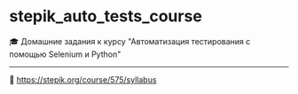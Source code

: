 # stepik_auto_tests_course

🎓 Домашние задания к курсу "Автоматизация тестирования с помощью Selenium и Python"

---
🌟 https://stepik.org/course/575/syllabus
